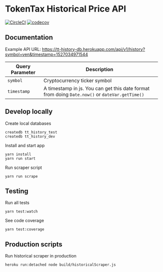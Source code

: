 # TokenTax Historical Price API

[![CircleCI](https://circleci.com/gh/TokenTax/history.svg?style=svg&circle-token=ff5098f80351de679401cbf3df5dda2809c54c5f)](https://circleci.com/gh/TokenTax/history) [![codecov](https://codecov.io/gh/TokenTax/pricing/branch/master/graph/badge.svg?token=yxwGf6lKVR)](https://codecov.io/gh/TokenTax/pricing)

## Documentation

Example API URL: https://tt-history-db.herokuapp.com/api/v1/history?symbol=ven&timestamp=1527034971544

| Query Parameter | Description                                                                                    |
| --------------- | ---------------------------------------------------------------------------------------------- |
| `symbol`        | Cryptocurrency ticker symbol                                                                   |
| `timestamp`     | A timestamp in js. You can get this date format from doing `Date.now()` or `dateVar.getTime()` |

## Develop locally

Create local databases

```
createdb tt_history_test
createdb tt_history_dev
```

Install and start app

```
yarn install
yarn run start
```

Run scraper script

```
yarn run scrape
```

## Testing

Run all tests

```
yarn test:watch
```

See code coverage

```
yarn test:coverage
```

## Production scripts

Run historical scraper in production

```
heroku run:detached node build/historicalScraper.js
```
